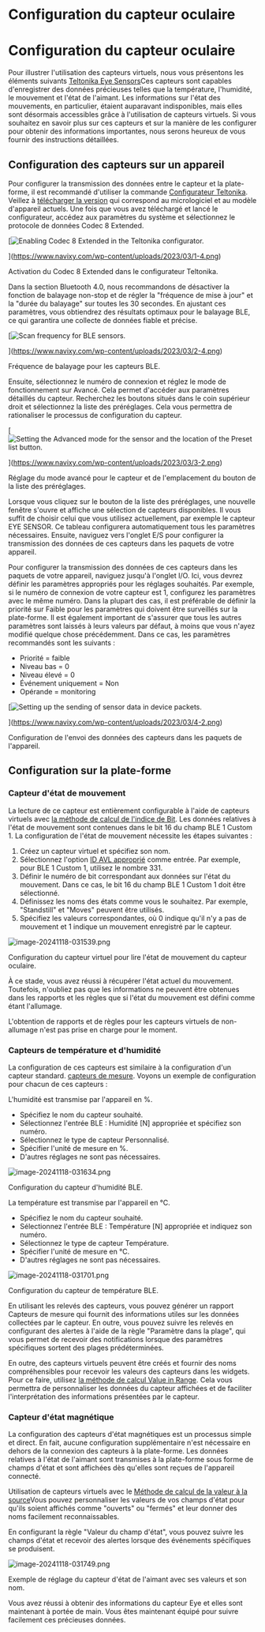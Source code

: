 # Configuration du capteur oculaire

# Configuration du capteur oculaire

Pour illustrer l'utilisation des capteurs virtuels, nous vous présentons les éléments suivants [Teltonika Eye Sensors](https://teltonika-gps.com/products/accessories/sensors-beacons/eye)Ces capteurs sont capables d'enregistrer des données précieuses telles que la température, l'humidité, le mouvement et l'état de l'aimant. Les informations sur l'état des mouvements, en particulier, étaient auparavant indisponibles, mais elles sont désormais accessibles grâce à l'utilisation de capteurs virtuels. Si vous souhaitez en savoir plus sur ces capteurs et sur la manière de les configurer pour obtenir des informations importantes, nous serons heureux de vous fournir des instructions détaillées.

## Configuration des capteurs sur un appareil

Pour configurer la transmission des données entre le capteur et la plate-forme, il est recommandé d'utiliser la commande [Configurateur Teltonika](https://wiki.teltonika-gps.com/view/Teltonika_Configurator_Introduction). Veillez à [télécharger la version](https://wiki.teltonika-gps.com/view/Teltonika_Configurator_versions) qui correspond au micrologiciel et au modèle d'appareil actuels. Une fois que vous avez téléchargé et lancé le configurateur, accédez aux paramètres du système et sélectionnez le protocole de données Codec 8 Extended.

[![Enabling Codec 8 Extended in the Teltonika configurator.](https://www.navixy.com/wp-content/uploads/2023/03/1-4.png)

](https://www.navixy.com/wp-content/uploads/2023/03/1-4.png)

Activation du Codec 8 Extended dans le configurateur Teltonika.

Dans la section Bluetooth 4.0, nous recommandons de désactiver la fonction de balayage non-stop et de régler la "fréquence de mise à jour" et la "durée du balayage" sur toutes les 30 secondes. En ajustant ces paramètres, vous obtiendrez des résultats optimaux pour le balayage BLE, ce qui garantira une collecte de données fiable et précise.

[![Scan frequency for BLE sensors.](https://www.navixy.com/wp-content/uploads/2023/03/2-4.png)

](https://www.navixy.com/wp-content/uploads/2023/03/2-4.png)

Fréquence de balayage pour les capteurs BLE.

Ensuite, sélectionnez le numéro de connexion et réglez le mode de fonctionnement sur Avancé. Cela permet d'accéder aux paramètres détaillés du capteur. Recherchez les boutons situés dans le coin supérieur droit et sélectionnez la liste des préréglages. Cela vous permettra de rationaliser le processus de configuration du capteur.

[![Setting the Advanced mode for the sensor and the location of the Preset list button.](https://www.navixy.com/wp-content/uploads/2023/03/3-2.png)

](https://www.navixy.com/wp-content/uploads/2023/03/3-2.png)

Réglage du mode avancé pour le capteur et de l'emplacement du bouton de la liste des préréglages.

Lorsque vous cliquez sur le bouton de la liste des préréglages, une nouvelle fenêtre s'ouvre et affiche une sélection de capteurs disponibles. Il vous suffit de choisir celui que vous utilisez actuellement, par exemple le capteur EYE SENSOR. Ce tableau configurera automatiquement tous les paramètres nécessaires. Ensuite, naviguez vers l'onglet E/S pour configurer la transmission des données de ces capteurs dans les paquets de votre appareil.

Pour configurer la transmission des données de ces capteurs dans les paquets de votre appareil, naviguez jusqu'à l'onglet I/O. Ici, vous devrez définir les paramètres appropriés pour les réglages souhaités. Par exemple, si le numéro de connexion de votre capteur est 1, configurez les paramètres avec le même numéro. Dans la plupart des cas, il est préférable de définir la priorité sur Faible pour les paramètres qui doivent être surveillés sur la plate-forme. Il est également important de s'assurer que tous les autres paramètres sont laissés à leurs valeurs par défaut, à moins que vous n'ayez modifié quelque chose précédemment. Dans ce cas, les paramètres recommandés sont les suivants :

- Priorité = faible
- Niveau bas = 0
- Niveau élevé = 0
- Événement uniquement = Non
- Opérande = monitoring

[![Setting up the sending of sensor data in device packets.](https://www.navixy.com/wp-content/uploads/2023/03/4-2.png)

](https://www.navixy.com/wp-content/uploads/2023/03/4-2.png)

Configuration de l'envoi des données des capteurs dans les paquets de l'appareil.

## Configuration sur la plate-forme

### Capteur d'état de mouvement

La lecture de ce capteur est entièrement configurable à l'aide de capteurs virtuels avec [la méthode de calcul de l'indice de Bit](https://squaregps.atlassian.net/wiki/spaces/UDOCFR/pages/3027441027/Virtual+sensors#Bit-index). Les données relatives à l'état de mouvement sont contenues dans le bit 16 du champ BLE 1 Custom 1. La configuration de l'état de mouvement nécessite les étapes suivantes :

1. Créez un capteur virtuel et spécifiez son nom.
2. Sélectionnez l'option [ID AVL approprié](https://wiki.teltonika-mobility.com/view/Full_AVL_ID_List#BLE_Sensor_I.2FO_elements) comme entrée. Par exemple, pour BLE 1 Custom 1, utilisez le nombre 331.
3. Définir le numéro de bit correspondant aux données sur l'état du mouvement. Dans ce cas, le bit 16 du champ BLE 1 Custom 1 doit être sélectionné.
4. Définissez les noms des états comme vous le souhaitez. Par exemple, "Standstill" et "Moves" peuvent être utilisés.
5. Spécifiez les valeurs correspondantes, où 0 indique qu'il n'y a pas de mouvement et 1 indique un mouvement enregistré par le capteur.

![image-20241118-031539.png](attachments/image-20241118-031539.png)

Configuration du capteur virtuel pour lire l'état de mouvement du capteur oculaire.

À ce stade, vous avez réussi à récupérer l'état actuel du mouvement. Toutefois, n'oubliez pas que les informations ne peuvent être obtenues dans les rapports et les règles que si l'état du mouvement est défini comme étant l'allumage.

L'obtention de rapports et de règles pour les capteurs virtuels de non-allumage n'est pas prise en charge pour le moment.

### Capteurs de température et d'humidité

La configuration de ces capteurs est similaire à la configuration d'un capteur standard. [capteurs de mesure](../measurement-sensors.md). Voyons un exemple de configuration pour chacun de ces capteurs :

L'humidité est transmise par l'appareil en %.

- Spécifiez le nom du capteur souhaité.
- Sélectionnez l'entrée BLE : Humidité \[N\] appropriée et spécifiez son numéro.
- Sélectionnez le type de capteur Personnalisé.
- Spécifier l'unité de mesure en %.
- D'autres réglages ne sont pas nécessaires.

![image-20241118-031634.png](attachments/image-20241118-031634.png)

Configuration du capteur d'humidité BLE.

La température est transmise par l'appareil en °C.

- Spécifiez le nom du capteur souhaité.
- Sélectionnez l'entrée BLE : Température \[N\] appropriée et indiquez son numéro.
- Sélectionnez le type de capteur Température.
- Spécifier l'unité de mesure en °C.
- D'autres réglages ne sont pas nécessaires.

![image-20241118-031701.png](attachments/image-20241118-031701.png)

Configuration du capteur de température BLE.

En utilisant les relevés des capteurs, vous pouvez générer un rapport Capteurs de mesure qui fournit des informations utiles sur les données collectées par le capteur. En outre, vous pouvez suivre les relevés en configurant des alertes à l'aide de la règle "Paramètre dans la plage", qui vous permet de recevoir des notifications lorsque des paramètres spécifiques sortent des plages prédéterminées.

En outre, des capteurs virtuels peuvent être créés et fournir des noms compréhensibles pour recevoir les valeurs des capteurs dans les widgets. Pour ce faire, utilisez [la méthode de calcul Value in Range](https://squaregps.atlassian.net/wiki/spaces/UDOCFR/pages/3027441027/Virtual+sensors#Value-in-range). Cela vous permettra de personnaliser les données du capteur affichées et de faciliter l'interprétation des informations présentées par le capteur.

### Capteur d'état magnétique

La configuration des capteurs d'état magnétiques est un processus simple et direct. En fait, aucune configuration supplémentaire n'est nécessaire en dehors de la connexion des capteurs à la plate-forme. Les données relatives à l'état de l'aimant sont transmises à la plate-forme sous forme de champs d'état et sont affichées dès qu'elles sont reçues de l'appareil connecté.

Utilisation de capteurs virtuels avec le [Méthode de calcul de la valeur à la source](https://squaregps.atlassian.net/wiki/spaces/UDOCFR/pages/3027441027/Virtual+sensors#Source-Value)Vous pouvez personnaliser les valeurs de vos champs d'état pour qu'ils soient affichés comme "ouverts" ou "fermés" et leur donner des noms facilement reconnaissables.

En configurant la règle "Valeur du champ d'état", vous pouvez suivre les champs d'état et recevoir des alertes lorsque des événements spécifiques se produisent.

![image-20241118-031749.png](attachments/image-20241118-031749.png)

Exemple de réglage du capteur d'état de l'aimant avec ses valeurs et son nom.

Vous avez réussi à obtenir des informations du capteur Eye et elles sont maintenant à portée de main. Vous êtes maintenant équipé pour suivre facilement ces précieuses données.